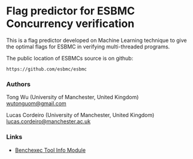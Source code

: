 # Flag predictor for ESBMC Concurrency verification

This is a flag predictor developed on Machine Learning technique to give the optimal flags for ESBMC in verifying multi-threaded programs.

The public location of ESBMCs source is on github:

    https://github.com/esbmc/esbmc

### Authors
Tong Wu (University of Manchester, United Kingdom) wutonguom@gmail.com

Lucas Cordeiro (University of Manchester, United Kingdom) lucas.cordeiro@manchester.ac.uk

### Links
- [Benchexec Tool Info Module](https://github.com/sosy-lab/benchexec/blob/main/benchexec/tools/esbmc.py)
